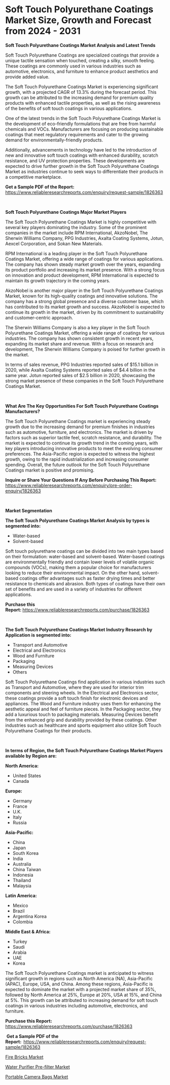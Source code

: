 <p><h1>Soft Touch Polyurethane Coatings Market Size, Growth and Forecast from 2024 - 2031</h1></p><p><strong>Soft Touch Polyurethane Coatings Market Analysis and Latest Trends</strong></p>
<p><p>Soft Touch Polyurethane Coatings are specialized coatings that provide a unique tactile sensation when touched, creating a silky, smooth feeling. These coatings are commonly used in various industries such as automotive, electronics, and furniture to enhance product aesthetics and provide added value.</p><p>The Soft Touch Polyurethane Coatings Market is experiencing significant growth, with a projected CAGR of 13.3% during the forecast period. This growth can be attributed to the increasing demand for premium quality products with enhanced tactile properties, as well as the rising awareness of the benefits of soft touch coatings in various applications.</p><p>One of the latest trends in the Soft Touch Polyurethane Coatings Market is the development of eco-friendly formulations that are free from harmful chemicals and VOCs. Manufacturers are focusing on producing sustainable coatings that meet regulatory requirements and cater to the growing demand for environmentally-friendly products.</p><p>Additionally, advancements in technology have led to the introduction of new and innovative soft touch coatings with enhanced durability, scratch resistance, and UV protection properties. These developments are expected to drive further growth in the Soft Touch Polyurethane Coatings Market as industries continue to seek ways to differentiate their products in a competitive marketplace.</p></p>
<p><strong>Get a Sample PDF of the Report:&nbsp;</strong> <a href="https://www.reliableresearchreports.com/enquiry/request-sample/1826363">https://www.reliableresearchreports.com/enquiry/request-sample/1826363</a></p>
<p>&nbsp;</p>
<p><strong>Soft Touch Polyurethane Coatings Major Market Players</strong></p>
<p><p>The Soft Touch Polyurethane Coatings Market is highly competitive with several key players dominating the industry. Some of the prominent companies in the market include RPM International, AkzoNobel, The Sherwin Williams Company, PPG Industries, Axalta Coating Systems, Jotun, Aexcel Corporation, and Sokan New Materials.</p><p>RPM International is a leading player in the Soft Touch Polyurethane Coatings Market, offering a wide range of coatings for various applications. The company has shown steady market growth over the years, expanding its product portfolio and increasing its market presence. With a strong focus on innovation and product development, RPM International is expected to maintain its growth trajectory in the coming years.</p><p>AkzoNobel is another major player in the Soft Touch Polyurethane Coatings Market, known for its high-quality coatings and innovative solutions. The company has a strong global presence and a diverse customer base, which has contributed to its market growth and success. AkzoNobel is expected to continue its growth in the market, driven by its commitment to sustainability and customer-centric approach.</p><p>The Sherwin Williams Company is also a key player in the Soft Touch Polyurethane Coatings Market, offering a wide range of coatings for various industries. The company has shown consistent growth in recent years, expanding its market share and revenue. With a focus on research and development, The Sherwin Williams Company is poised for further growth in the market.</p><p>In terms of sales revenue, PPG Industries reported sales of $15.1 billion in 2020, while Axalta Coating Systems reported sales of $4.4 billion in the same year. Jotun reported sales of $2.5 billion in 2020, showcasing the strong market presence of these companies in the Soft Touch Polyurethane Coatings Market.</p></p>
<p>&nbsp;</p>
<p><strong>What Are The Key Opportunities For Soft Touch Polyurethane Coatings Manufacturers?</strong></p>
<p><p>The Soft Touch Polyurethane Coatings market is experiencing steady growth due to the increasing demand for premium finishes in industries such as automotive, furniture, and electronics. The market is driven by factors such as superior tactile feel, scratch resistance, and durability. The market is expected to continue its growth trend in the coming years, with key players introducing innovative products to meet the evolving consumer preferences. The Asia-Pacific region is expected to witness the highest growth, owing to the rapid industrialization and increasing consumer spending. Overall, the future outlook for the Soft Touch Polyurethane Coatings market is positive and promising.</p></p>
<p><strong>Inquire or Share Your Questions If Any Before Purchasing This Report:</strong> <a href="https://www.reliableresearchreports.com/enquiry/pre-order-enquiry/1826363">https://www.reliableresearchreports.com/enquiry/pre-order-enquiry/1826363</a></p>
<p>&nbsp;</p>
<p><strong>Market Segmentation</strong></p>
<p><strong>The Soft Touch Polyurethane Coatings Market Analysis by types is segmented into:</strong></p>
<p><ul><li>Water-based</li><li>Solvent-based</li></ul></p>
<p><p>Soft touch polyurethane coatings can be divided into two main types based on their formulation: water-based and solvent-based. Water-based coatings are environmentally friendly and contain lower levels of volatile organic compounds (VOCs), making them a popular choice for manufacturers looking to reduce their environmental impact. On the other hand, solvent-based coatings offer advantages such as faster drying times and better resistance to chemicals and abrasion. Both types of coatings have their own set of benefits and are used in a variety of industries for different applications.</p></p>
<p><strong>Purchase this Report:&nbsp;</strong><a href="https://www.reliableresearchreports.com/purchase/1826363">https://www.reliableresearchreports.com/purchase/1826363</a></p>
<p>&nbsp;</p>
<p><strong>The Soft Touch Polyurethane Coatings Market Industry Research by Application is segmented into:</strong></p>
<p><ul><li>Transport and Automotive</li><li>Electrical and Electronics</li><li>Wood and Furniture</li><li>Packaging</li><li>Measuring Devices</li><li>Others</li></ul></p>
<p><p>Soft Touch Polyurethane Coatings find application in various industries such as Transport and Automotive, where they are used for interior trim components and steering wheels. In the Electrical and Electronics sector, these coatings provide a soft touch finish for electronic devices and appliances. The Wood and Furniture industry uses them for enhancing the aesthetic appeal and feel of furniture pieces. In the Packaging sector, they add a luxurious touch to packaging materials. Measuring Devices benefit from the enhanced grip and durability provided by these coatings. Other industries such as healthcare and sports equipment also utilize Soft Touch Polyurethane Coatings for their products.</p></p>
<p>&nbsp;</p>
<p><strong>In terms of Region, the Soft Touch Polyurethane Coatings Market Players available by Region are:</strong></p>
<p>
    <p> <strong> North America: </strong>
        <ul>
            <li>United States</li>
            <li>Canada</li>
        </ul>
        </p> 
    <p> <strong> Europe: </strong>
        <ul>
            <li>Germany</li>
            <li>France</li>
            <li>U.K.</li>
            <li>Italy</li>
            <li>Russia</li>
        </ul>
        </p> 
    <p> <strong> Asia-Pacific: </strong>
        <ul>
            <li>China</li>
            <li>Japan</li>
            <li>South Korea</li>
            <li>India</li>
            <li>Australia</li>
            <li>China Taiwan</li>
            <li>Indonesia</li>
            <li>Thailand</li>
            <li>Malaysia</li>
        </ul>
        </p> 
    <p> <strong> Latin America: </strong>
        <ul>
            <li>Mexico</li>
            <li>Brazil</li>
            <li>Argentina Korea</li>
            <li>Colombia</li>
        </ul>
        </p> 
    <p> <strong> Middle East & Africa: </strong>
        <ul>
            <li>Turkey</li>
            <li>Saudi</li>
            <li>Arabia</li>
            <li>UAE</li>
            <li>Korea</li>
        </ul>
    </p>
    </p>
<p><p>The Soft Touch Polyurethane Coatings market is anticipated to witness significant growth in regions such as North America (NA), Asia-Pacific (APAC), Europe, USA, and China. Among these regions, Asia-Pacific is expected to dominate the market with a projected market share of 35%, followed by North America at 25%, Europe at 20%, USA at 15%, and China at 5%. This growth can be attributed to increasing demand for soft touch coatings in various industries including automotive, electronics, and furniture.</p></p>
<p><strong>Purchase this Report: </strong><a href="https://www.reliableresearchreports.com/purchase/1826363">https://www.reliableresearchreports.com/purchase/1826363</a></p>
<p>&nbsp;<strong>Get a Sample PDF of the Report:&nbsp;&nbsp;</strong><a href="https://www.reliableresearchreports.com/enquiry/request-sample/1826363">https://www.reliableresearchreports.com/enquiry/request-sample/1826363</a></p>
<p><strong></strong></p>
<p><p><a href="https://github.com/lataunyatinikmelvin59ilbd0dv/Market-Research-Report-List-1/blob/main/fire-bricks-market.md">Fire Bricks Market</a></p><p><a href="https://view.publitas.com/reportprime-1/water-purifier-pre-filter-market-growth-market-trends-covid-19-impact-and-forecasts-for-period-from-2023-2030/">Water Purifier Pre-filter Market</a></p><p><a href="https://view.publitas.com/reportprime-1/portable-camera-bags-market-furnish-information-about-market-size-market-share-market-dynamics-and-projections-spanning-from-2023-to-2030/">Portable Camera Bags Market</a></p></p>